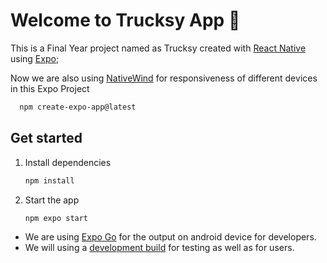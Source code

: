 # Welcome to Trucksy App 👋

This is a Final Year project named as Trucksy created with [React Native](https://reactnative.dev) using [Expo](https://expo.dev);

Now we are also using [NativeWind](https://nativewind.dev) for responsiveness of different devices in this Expo Project

 ```bash
   npm create-expo-app@latest
```

## Get started

1. Install dependencies

   ```bash
   npm install
   ```

2. Start the app

   ```bash
   npm expo start
   ```
   

- We are using [Expo Go](https://expo.dev/go) for the output on android device for developers.
- We will using a [development build](https://docs.expo.dev/develop/development-builds/introduction/) for testing as well as for users.  
